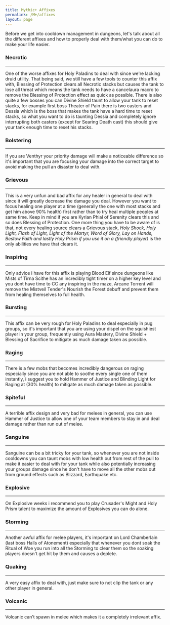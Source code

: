 ```yaml
---
title: Mythic+ Affixes
permalink: /M+/affixes
layout: page
---
```

Before we get into cooldown management in dungeons, let's talk about all the different affixes and how to properly deal with them/what you can do to make your life easier.

### Necrotic
---

One of the worse affixes for Holy Paladins to deal with since we're lacking druid utility. That being said, we still have a few tools to counter this affix with, Blessing of Protection clears all Necrotic stacks but causes the tank to lose all threat which means the tank needs to have a cancelaura macro to remove the Blessing of Protection effect as quick as possible. There is also quite a few bosses you can Divine Shield taunt to allow your tank to reset stacks, for example first boss Theater of Pain there is two casters and Dessia which is the boss that makes the tank have a hard time to reset stacks, so what you want to do is taunting Dessia and completely ignore interrupting both casters (except for Searing Death cast) this should give your tank enough time to reset his stacks.

### Bolstering 
---

If you are Venthyr your priority damage will make a noticeable difference so it's important that you are focusing your damage into the correct target to avoid making the pull an disaster to deal with.

### Grievous
--- 

This is a very unfun and bad affix for any healer in general to deal with since it will greatly decrease the damage you deal. However you want to focus healing one player at a time (generally the one with most stacks and get him above 90% health) first rather than to try heal multiple peoples at same time. Keep in mind if you are Kyrian Phial of Serenity clears this and so does Blessing of Protection. One more thing you have to be aware of is that, not every healing source clears a Grievous stack, *Holy Shock, Holy Light, Flash of Light, Light of the Martyr, Word of Glory, Lay on Hands, Bestow Faith and lastly Holy Prism if you use it on a (friendly player)* is the only abilities we have that clears it.

### Inspiring
---

Only advice i have for this affix is playing Blood Elf since dungeons like Mists of Tirna Scithe has an incredibly tight timer on a higher key level and you dont have time to CC any inspiring in the maze, Arcane Torrent will remove the Mistveil Tender's Nourish the Forest debuff and prevent them from healing themselves to full health.

### Bursting
---

This affix can be very rough for Holy Paladins to deal especially in pug groups, so it's important that you are using your dispel on the squishiest player in your group, frequently using Aura Mastery, Divine Shield + Blessing of Sacrifice to mitigate as much damage taken as possible.

### Raging
---

There is a few mobs that becomes incredibly dangerous on raging especially since you are not able to soothe every single one of them instantly, i suggest you to hold Hammer of Justice and Blinding Light for Raging at (30% health) to mitigate as much damage taken as possible.

### Spiteful
---

A terrible affix design and very bad for melees in general, you can use Hammer of Justice to allow one of your team members to stay in and deal damage rather than run out of melee.

### Sanguine
---

Sanguine can be a bit tricky for your tank, so whenever you are not inside cooldowns you can taunt mobs with low health out from rest of the pull to make it easier to deal with for your tank while also potentially increasing your groups damage since he don't have to move all the other mobs out from ground effects such as Blizzard, Earthquake etc.

### Explosive
---

On Explosive weeks i recommend you to play Crusader's Might and Holy Prism talent to maximize the amount of Explosives you can do alone.

### Storming
---

Another awful affix for melee players, it's important on Lord Chamberlain (last boss Halls of Atonement) especially that whenever you dont soak the Ritual of Woe you run into all the Storming to clear them so the soaking players doesn't get hit by them and causes a deplete.

### Quaking
---

A very easy affix to deal with, just make sure to not clip the tank or any other player in general.

### Volcanic
---

Volcanic can’t spawn in melee which makes it a completely irrelevant affix.

